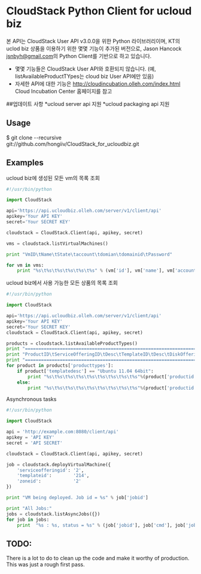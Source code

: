 # CloudStack Python Client for ucloud biz

본 API는 CloudStack User API v3.0.0을 위한 Python 라이브러리이며, KT의 uclod biz 상품을 이용하기 위한 몇몇 기능이 추가된 버전으로, Jason Hancock <jsnbyh@gmail.com>의 Python Client를 기반으로 하고 있습니다.

* 몇몇 기능들은 CloudStack User API와 호환되지 않습니다. (예, listAvailableProductTYpes는 cloud biz User API에만 있음)
* 자세한 API에 대한 기능은 http://cloudincubation.olleh.com/index.html Cloud Incubation Center 홈페이지를 참고

##업데이트 사항
*ucloud server api 지원
*ucloud packaging api 지원 

## Usage

$ git clone --recursive git://github.com/hongiiv/CloudStack_for_ucloudbiz.git

## Examples

ucloud biz에 생성된 모든 vm의 목록 조회

```python
#!/usr/bin/python

import CloudStack

api='https://api.ucloudbiz.olleh.com/server/v1/client/api'
apikey='Your API KEY'
secret='Your SECRET KEY'

cloudstack = CloudStack.Client(api, apikey, secret)

vms = cloudstack.listVirtualMachines()

print "VmID\tName\tState\taccount\tdomian\tdomainid\tPassword"

for vm in vms:
    print "%s\t%s\t%s\t%s\t%s\t%s" % (vm['id'], vm['name'], vm['account'], vm['domain'], vm['domainid'], vm['state'])

```

ucloud biz에서 사용 가능한 모든 상품의 목록 조회

```python
#!/usr/bin/python

import CloudStack

api='https://api.ucloudbiz.olleh.com/server/v1/client/api'
apikey='Your API KEY'
secret='Your SECRET KEY'
cloudstack = CloudStack.Client(api, apikey, secret)

products = cloudstack.listAvailableProductTypes()
print "============================================================================================================="
print "ProductID\tServiceOfferingID\tDesc\tTemplateID\tDesc\tDiskOfferingID\tDesc\tAvailable\tzoneid"
print "============================================================================================================="
for product in products['producttypes']:
    if product['templatedesc'] == "Ubuntu 11.04 64bit":
        print "%s\t%s\t%s\t%s\t%s\t%s\t%s\t%s\t%s"%(product['productid'],product['serviceofferingid'],product['serviceofferingdesc'],product['templateid'],product['templatedesc'],product['diskofferingid'],product['diskofferingdesc'],product['productstate'],product['zoneid'])
    else:
        print "%s\t%s\t%s\t%s\t%s\t%s\t%s\t%s\t%s"%(product['productid'],product['serviceofferingid'],product['serviceofferingdesc'],product['templateid'],product['templatedesc'],product['diskofferingid'],product['diskofferingdesc'],product['productstate'],product['zoneid'])

```

Asynchronous tasks

```python
#!/usr/bin/python

import CloudStack

api = 'http://example.com:8080/client/api'
apikey = 'API KEY'
secret = 'API SECRET'

cloudstack = CloudStack.Client(api, apikey, secret)

job = cloudstack.deployVirtualMachine({
    'serviceofferingid': '2',
    'templateid':        '214',
    'zoneid':            '2'
})

print "VM being deployed. Job id = %s" % job['jobid']

print "All Jobs:"
jobs = cloudstack.listAsyncJobs({})
for job in jobs:
    print  "%s : %s, status = %s" % (job['jobid'], job['cmd'], job['jobstatus'])

```

TODO:
-----
There is a lot to do to clean up the code and make it worthy of production. This
was just a rough first pass.
